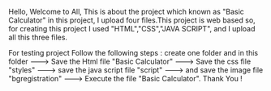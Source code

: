 Hello, 
Welcome to All,
This is about the project which known as "Basic Calculator" in this project, I upload four files.This project is web based so,
for creating this project I used "HTML","CSS","JAVA SCRIPT", and I upload all this three files.

For testing project Follow the following steps :
create one folder and in this folder ---> Save the Html file "Basic Calculator" ---> Save the css file "styles" ---> save the java script file "script" ---> and save the image file "bgregistration" ---> Execute the file "Basic Calculator".
Thank You !
